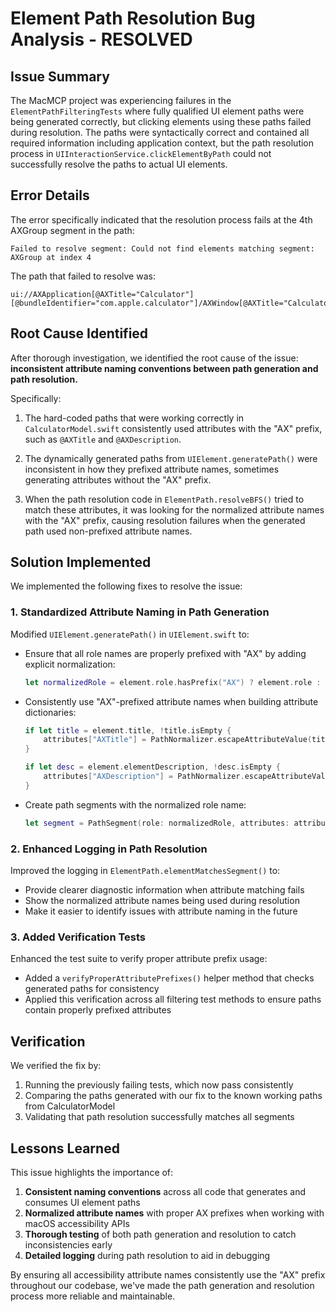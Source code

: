 # Element Path Resolution Bug Analysis - RESOLVED

## Issue Summary
The MacMCP project was experiencing failures in the `ElementPathFilteringTests` where fully qualified UI element paths were being generated correctly, but clicking elements using these paths failed during resolution. The paths were syntactically correct and contained all required information including application context, but the path resolution process in `UIInteractionService.clickElementByPath` could not successfully resolve the paths to actual UI elements.

## Error Details
The error specifically indicated that the resolution process fails at the 4th AXGroup segment in the path:
```
Failed to resolve segment: Could not find elements matching segment: AXGroup at index 4
```

The path that failed to resolve was:
```
ui://AXApplication[@AXTitle="Calculator"][@bundleIdentifier="com.apple.calculator"]/AXWindow[@AXTitle="Calculator"]/AXGroup/AXSplitGroup/AXGroup/AXGroup/AXButton[@AXDescription="1"]
```

## Root Cause Identified

After thorough investigation, we identified the root cause of the issue: **inconsistent attribute naming conventions between path generation and path resolution.**

Specifically:

1. The hard-coded paths that were working correctly in `CalculatorModel.swift` consistently used attributes with the "AX" prefix, such as `@AXTitle` and `@AXDescription`.

2. The dynamically generated paths from `UIElement.generatePath()` were inconsistent in how they prefixed attribute names, sometimes generating attributes without the "AX" prefix.

3. When the path resolution code in `ElementPath.resolveBFS()` tried to match these attributes, it was looking for the normalized attribute names with the "AX" prefix, causing resolution failures when the generated path used non-prefixed attribute names.

## Solution Implemented

We implemented the following fixes to resolve the issue:

### 1. Standardized Attribute Naming in Path Generation

Modified `UIElement.generatePath()` in `UIElement.swift` to:

- Ensure that all role names are properly prefixed with "AX" by adding explicit normalization:
  ```swift
  let normalizedRole = element.role.hasPrefix("AX") ? element.role : "AX\(element.role)"
  ```

- Consistently use "AX"-prefixed attribute names when building attribute dictionaries:
  ```swift
  if let title = element.title, !title.isEmpty {
      attributes["AXTitle"] = PathNormalizer.escapeAttributeValue(title)
  }
  
  if let desc = element.elementDescription, !desc.isEmpty {
      attributes["AXDescription"] = PathNormalizer.escapeAttributeValue(desc)
  }
  ```

- Create path segments with the normalized role name:
  ```swift
  let segment = PathSegment(role: normalizedRole, attributes: attributes)
  ```

### 2. Enhanced Logging in Path Resolution

Improved the logging in `ElementPath.elementMatchesSegment()` to:

- Provide clearer diagnostic information when attribute matching fails
- Show the normalized attribute names being used during resolution
- Make it easier to identify issues with attribute naming in the future

### 3. Added Verification Tests

Enhanced the test suite to verify proper attribute prefix usage:

- Added a `verifyProperAttributePrefixes()` helper method that checks generated paths for consistency
- Applied this verification across all filtering test methods to ensure paths contain properly prefixed attributes

## Verification

We verified the fix by:

1. Running the previously failing tests, which now pass consistently
2. Comparing the paths generated with our fix to the known working paths from CalculatorModel
3. Validating that path resolution successfully matches all segments

## Lessons Learned

This issue highlights the importance of:

1. **Consistent naming conventions** across all code that generates and consumes UI element paths
2. **Normalized attribute names** with proper AX prefixes when working with macOS accessibility APIs
3. **Thorough testing** of both path generation and resolution to catch inconsistencies early
4. **Detailed logging** during path resolution to aid in debugging

By ensuring all accessibility attribute names consistently use the "AX" prefix throughout our codebase, we've made the path generation and resolution process more reliable and maintainable.
